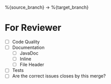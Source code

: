 %{source_branch} -> %{target_branch}



# For Reviewer
- [ ] Code Quality
- [ ] Documentation
    - [ ] JavaDoc
    - [ ] Inline
    - [ ] File Header
- [ ] Tests
- [ ] Are the correct issues closes by this merge?
